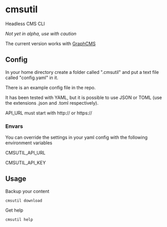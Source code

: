 # cmsutil

Headless CMS CLI

*Not yet in alpha, use with caution*

The current version works with [GraphCMS](https://graphcms.com/)

## Config

In your home directory create a folder called ".cmsutil" and put a text file called "config.yaml" in it.

There is an example config file in the repo.  

It has been tested with YAML, but it is possible to use JSON or TOML (use the extensions .json and .toml respectively).

API_URL must start with http:// or https://

### Envars

You can override the settings in your yaml config with the following environment variables

CMSUTIL_API_URL

CMSUTIL_API_KEY

## Usage

Backup your content

```
cmsutil download
```

Get help

```
cmsutil help
```
